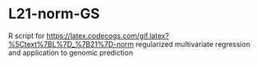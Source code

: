# L21-norm-GS
R script for https://latex.codecogs.com/gif.latex?%5Ctext%7BL%7D_%7B21%7D-norm regularized multivariate regression and application to genomic prediction
